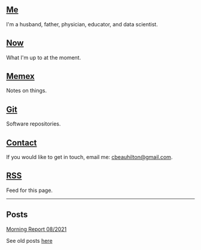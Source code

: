 ## [Me](/about.html)
I'm a husband, father, physician, educator, and data scientist.

## [Now](/now.html)
What I'm up to at the moment.

## [Memex](https://memex.beauhilton.com)
Notes on things.

## [Git](https://git.beauhilton.com)
Software repositories.

## [Contact](/contact.html)
If you would like to get in touch,
email me:
cbeauhilton@gmail.com.

## [RSS](/rss.xml)
Feed for this page.

- - -

## Posts

[Morning Report 08/2021](posts/mr-2021.html)

See old posts [here](https://cbeauhilton.github.io)
